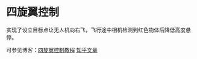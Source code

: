 # 四旋翼控制

实现了设立目标点让无人机向右飞，飞行途中相机检测到红色物体后降低高度悬停。

可参见博客：[四旋翼控制教程](https://zjlzjl.com/)
[知乎文章](https://zhuanlan.zhihu.com/p/455984100)
